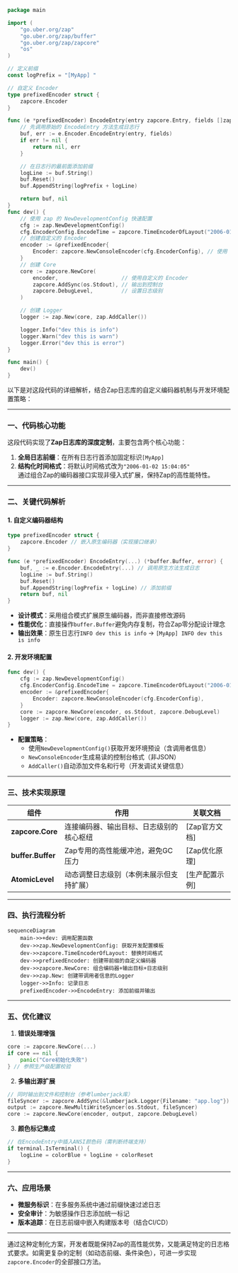 ```go
package main

import (
	"go.uber.org/zap"
	"go.uber.org/zap/buffer"
	"go.uber.org/zap/zapcore"
	"os"
)

// 定义前缀
const logPrefix = "[MyApp] "

// 自定义 Encoder
type prefixedEncoder struct {
	zapcore.Encoder
}

func (e *prefixedEncoder) EncodeEntry(entry zapcore.Entry, fields []zapcore.Field) (*buffer.Buffer, error) {
	// 先调用原始的 EncodeEntry 方法生成日志行
	buf, err := e.Encoder.EncodeEntry(entry, fields)
	if err != nil {
		return nil, err
	}

	// 在日志行的最前面添加前缀
	logLine := buf.String()
	buf.Reset()
	buf.AppendString(logPrefix + logLine)

	return buf, nil
}
func dev() {
	// 使用 zap 的 NewDevelopmentConfig 快速配置
	cfg := zap.NewDevelopmentConfig()
	cfg.EncoderConfig.EncodeTime = zapcore.TimeEncoderOfLayout("2006-01-02 15:04:05") // 替换时间格式化方式
	// 创建自定义的 Encoder
	encoder := &prefixedEncoder{
		Encoder: zapcore.NewConsoleEncoder(cfg.EncoderConfig), // 使用 Console 编码器
	}
	// 创建 Core
	core := zapcore.NewCore(
		encoder,                    // 使用自定义的 Encoder
		zapcore.AddSync(os.Stdout), // 输出到控制台
		zapcore.DebugLevel,         // 设置日志级别
	)

	// 创建 Logger
	logger := zap.New(core, zap.AddCaller())

	logger.Info("dev this is info")
	logger.Warn("dev this is warn")
	logger.Error("dev this is error")
}

func main() {
	dev()
}

```

以下是对这段代码的详细解析，结合Zap日志库的自定义编码器机制与开发环境配置策略：

---

### 一、代码核心功能
这段代码实现了**Zap日志库的深度定制**，主要包含两个核心功能：
1. **全局日志前缀**：在所有日志行首添加固定标识`[MyApp]`
2. **结构化时间格式**：将默认时间格式改为`"2006-01-02 15:04:05"`  
   通过组合Zap的编码器接口实现非侵入式扩展，保持Zap的高性能特性。

---

### 二、关键代码解析
#### 1. 自定义编码器结构
```go
type prefixedEncoder struct {
    zapcore.Encoder // 嵌入原生编码器（实现接口继承）
}

func (e *prefixedEncoder) EncodeEntry(...) (*buffer.Buffer, error) {
    buf, _ := e.Encoder.EncodeEntry(...) // 调用原生方法生成日志
    logLine := buf.String()
    buf.Reset()
    buf.AppendString(logPrefix + logLine) // 添加前缀
    return buf, nil
}
```
- **设计模式**：采用组合模式扩展原生编码器，而非直接修改源码
- **性能优化**：直接操作`buffer.Buffer`避免内存复制，符合Zap零分配设计理念
- **输出效果**：原生日志行`INFO dev this is info` → `[MyApp] INFO dev this is info`

#### 2. 开发环境配置
```go
func dev() {
    cfg := zap.NewDevelopmentConfig()
    cfg.EncoderConfig.EncodeTime = zapcore.TimeEncoderOfLayout("2006-01-02 15:04:05")
    encoder := &prefixedEncoder{
        Encoder: zapcore.NewConsoleEncoder(cfg.EncoderConfig),
    }
    core := zapcore.NewCore(encoder, os.Stdout, zapcore.DebugLevel)
    logger := zap.New(core, zap.AddCaller())
}
```
- **配置策略**：
    - 使用`NewDevelopmentConfig()`获取开发环境预设（含调用者信息）
    - `NewConsoleEncoder`生成易读的控制台格式（非JSON）
    - `AddCaller()`自动添加文件名和行号（开发调试关键信息）

---

### 三、技术实现原理
| 组件             | 作用                                                                 | 关联文档         |
|------------------|--------------------------------------------------------------------|-----------------|
| **zapcore.Core** | 连接编码器、输出目标、日志级别的核心枢纽                              | [Zap官方文档] |
| **buffer.Buffer**| Zap专用的高性能缓冲池，避免GC压力                                   | [Zap优化原理] |
| **AtomicLevel**  | 动态调整日志级别（本例未展示但支持扩展）                             | [生产配置示例] |

---

### 四、执行流程分析
```mermaid
sequenceDiagram
    main->>+dev: 调用配置函数
    dev->>zap.NewDevelopmentConfig: 获取开发配置模板
    dev->>zapcore.TimeEncoderOfLayout: 替换时间格式
    dev->>prefixedEncoder: 创建带前缀的自定义编码器
    dev->>zapcore.NewCore: 组合编码器+输出目标+日志级别
    dev->>zap.New: 创建带调用者信息的Logger
    logger->>Info: 记录日志
    prefixedEncoder->>EncodeEntry: 添加前缀并输出
```

---

### 五、优化建议
1. **错误处理增强**
```go
core := zapcore.NewCore(...)
if core == nil {
    panic("Core初始化失败") 
} // 参照生产级配置校验
```

2. **多输出源扩展**
```go
// 同时输出到文件和控制台（参考lumberjack库）
fileSyncer := zapcore.AddSync(&lumberjack.Logger{Filename: "app.log"})
output := zapcore.NewMultiWriteSyncer(os.Stdout, fileSyncer)
core := zapcore.NewCore(encoder, output, zapcore.DebugLevel)
```

3. **颜色标记集成**
```go
// 在EncodeEntry中插入ANSI颜色码（需判断终端支持）
if terminal.IsTerminal() {
    logLine = colorBlue + logLine + colorReset
}
```

---

### 六、应用场景
- **微服务标识**：在多服务系统中通过前缀快速过滤日志
- **安全审计**：为敏感操作日志添加统一标记
- **版本追踪**：在日志前缀中嵌入构建版本号（结合CI/CD）

---

通过这种定制化方案，开发者既能保持Zap的高性能优势，又能满足特定的日志格式要求。如需更复杂的定制（如动态前缀、条件染色），可进一步实现`zapcore.Encoder`的全部接口方法。


